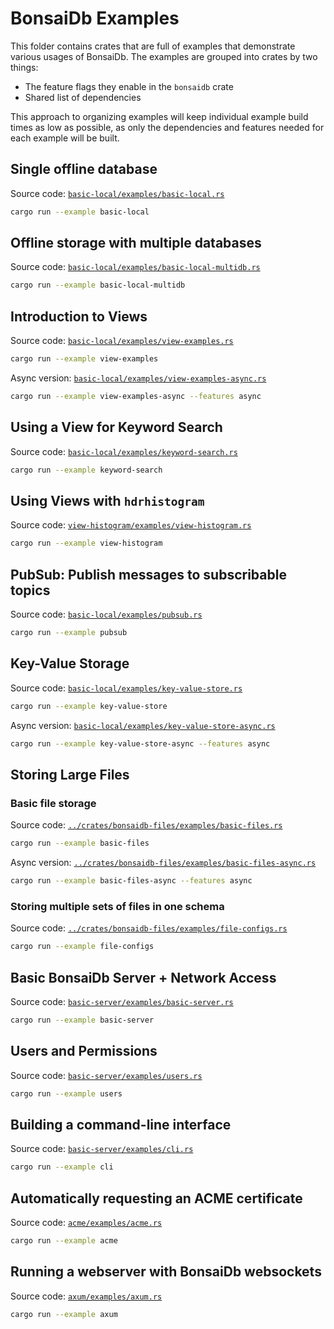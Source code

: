 # BonsaiDb Examples

This folder contains crates that are full of examples that demonstrate various usages of BonsaiDb. The examples are grouped into crates by two things:

- The feature flags they enable in the `bonsaidb` crate
- Shared list of dependencies

This approach to organizing examples will keep individual example build times as low as possible, as only the dependencies and features needed for each example will be built.

## Single offline database

Source code: [`basic-local/examples/basic-local.rs`](./basic-local/examples/basic-local.rs)

```sh
cargo run --example basic-local
```

## Offline storage with multiple databases

Source code: [`basic-local/examples/basic-local-multidb.rs`](./basic-local/examples/basic-local-multidb.rs)

```sh
cargo run --example basic-local-multidb
```

## Introduction to Views

Source code: [`basic-local/examples/view-examples.rs`](./basic-local/examples/view-examples.rs)

```sh
cargo run --example view-examples
```

Async version: [`basic-local/examples/view-examples-async.rs`](./basic-local/examples/view-examples-async.rs)

```sh
cargo run --example view-examples-async --features async
```

## Using a View for Keyword Search

Source code: [`basic-local/examples/keyword-search.rs`](./basic-local/examples/keyword-search.rs)

```sh
cargo run --example keyword-search
```

## Using Views with `hdrhistogram`

Source code: [`view-histogram/examples/view-histogram.rs`](./view-histogram/examples/view-histogram.rs)

```sh
cargo run --example view-histogram
```

## PubSub: Publish messages to subscribable topics

Source code: [`basic-local/examples/pubsub.rs`](./basic-local/examples/pubsub.rs)

```sh
cargo run --example pubsub
```

## Key-Value Storage

Source code: [`basic-local/examples/key-value-store.rs`](./basic-local/examples/key-value-store.rs)

```sh
cargo run --example key-value-store
```

Async version: [`basic-local/examples/key-value-store-async.rs`](./basic-local/examples/key-value-store-async.rs)

```sh
cargo run --example key-value-store-async --features async
```

## Storing Large Files

### Basic file storage

Source code: [`../crates/bonsaidb-files/examples/basic-files.rs`](../crates/bonsaidb-files/examples/basic-files.rs)

```sh
cargo run --example basic-files
```

Async version: [`../crates/bonsaidb-files/examples/basic-files-async.rs`](../crates/bonsaidb-files/examples/basic-files-async.rs)

```sh
cargo run --example basic-files-async --features async
```

### Storing multiple sets of files in one schema

Source code: [`../crates/bonsaidb-files/examples/file-configs.rs`](../crates/bonsaidb-files/examples/file-configs.rs)

```sh
cargo run --example file-configs
```

## Basic BonsaiDb Server + Network Access

Source code: [`basic-server/examples/basic-server.rs`](./basic-server/examples/basic-server.rs)

```sh
cargo run --example basic-server
```

## Users and Permissions

Source code: [`basic-server/examples/users.rs`](./basic-server/examples/users.rs)

```sh
cargo run --example users
```

## Building a command-line interface

Source code: [`basic-server/examples/cli.rs`](./basic-server/examples/cli.rs)

```sh
cargo run --example cli
```

## Automatically requesting an ACME certificate

Source code: [`acme/examples/acme.rs`](./acme/examples/acme.rs)

```sh
cargo run --example acme
```

## Running a webserver with BonsaiDb websockets

Source code: [`axum/examples/axum.rs`](./axum/examples/axum.rs)

```sh
cargo run --example axum
```
